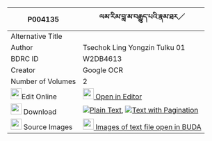 |P004135|ལམ་རིམ་བླ་མ་བརྒྱུད་པའི་རྣམ་ཐར／ 
| --- | --- 
|Alternative Title |
|Author| Tsechok Ling Yongzin Tulku 01
|BDRC ID | W2DB4613
|Creator | Google OCR
|Number of Volumes| 2
|<img width="25" src="https://img.icons8.com/color/25/000000/edit-property.png">Edit Online| [<img width="25" src="https://avatars.githubusercontent.com/u/45091458?s=200&v=4"> Open in Editor](http://editor.openpecha.org/P004135)
|<img width="25" src="https://img.icons8.com/fluent/48/000000/download-2.png"/>  Download | [![](https://img.icons8.com/color/20/000000/txt.png)Plain Text](https://github.com/Openpecha/P004135/releases/download/v1/lamrim_lama_gyupa_i_namtar_plain_P004135.zip), [![](https://img.icons8.com/color/20/000000/txt.png)Text with Pagination](https://github.com/Openpecha/P004135/releases/download/v1/lamrim_lama_gyupa_i_namtar_pages_P004135.zip)
|<img width="25" src="https://img.icons8.com/plasticine/100/000000/pictures-folder.png"/>  Source Images | [<img width="25" src="https://library.bdrc.io/icons/BUDA-small.svg"> Images of text file open in BUDA](https://library.bdrc.io/show/bdr:W2DB4613)